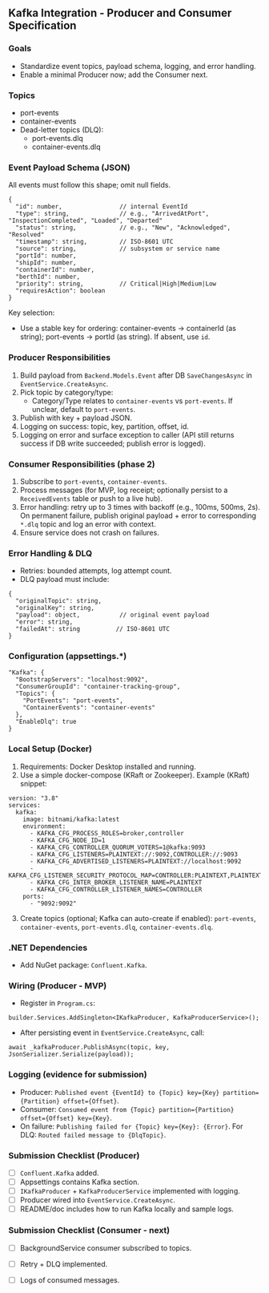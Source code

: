 ## Kafka Integration - Producer and Consumer Specification

### Goals
- Standardize event topics, payload schema, logging, and error handling.
- Enable a minimal Producer now; add the Consumer next.

### Topics
- port-events
- container-events
- Dead-letter topics (DLQ):
  - port-events.dlq
  - container-events.dlq

### Event Payload Schema (JSON)
All events must follow this shape; omit null fields.
```
{
  "id": number,                // internal EventId
  "type": string,              // e.g., "ArrivedAtPort", "InspectionCompleted", "Loaded", "Departed"
  "status": string,            // e.g., "New", "Acknowledged", "Resolved"
  "timestamp": string,         // ISO-8601 UTC
  "source": string,            // subsystem or service name
  "portId": number,
  "shipId": number,
  "containerId": number,
  "berthId": number,
  "priority": string,          // Critical|High|Medium|Low
  "requiresAction": boolean
}
```

Key selection:
- Use a stable key for ordering: container-events → containerId (as string); port-events → portId (as string). If absent, use `id`.

### Producer Responsibilities
1. Build payload from `Backend.Models.Event` after DB `SaveChangesAsync` in `EventService.CreateAsync`.
2. Pick topic by category/type:
   - Category/Type relates to `container-events` vs `port-events`. If unclear, default to `port-events`.
3. Publish with key + payload JSON.
4. Logging on success: topic, key, partition, offset, id.
5. Logging on error and surface exception to caller (API still returns success if DB write succeeded; publish error is logged).

### Consumer Responsibilities (phase 2)
1. Subscribe to `port-events`, `container-events`.
2. Process messages (for MVP, log receipt; optionally persist to a `ReceivedEvents` table or push to a live hub).
3. Error handling: retry up to 3 times with backoff (e.g., 100ms, 500ms, 2s). On permanent failure, publish original payload + error to corresponding `*.dlq` topic and log an error with context.
4. Ensure service does not crash on failures.

### Error Handling & DLQ
- Retries: bounded attempts, log attempt count.
- DLQ payload must include:
```
{
  "originalTopic": string,
  "originalKey": string,
  "payload": object,           // original event payload
  "error": string,
  "failedAt": string          // ISO-8601 UTC
}
```

### Configuration (appsettings.*)
```
"Kafka": {
  "BootstrapServers": "localhost:9092",
  "ConsumerGroupId": "container-tracking-group",
  "Topics": {
    "PortEvents": "port-events",
    "ContainerEvents": "container-events"
  },
  "EnableDlq": true
}
```

### Local Setup (Docker)
1. Requirements: Docker Desktop installed and running.
2. Use a simple docker-compose (KRaft or Zookeeper). Example (KRaft) snippet:
```
version: "3.8"
services:
  kafka:
    image: bitnami/kafka:latest
    environment:
      - KAFKA_CFG_PROCESS_ROLES=broker,controller
      - KAFKA_CFG_NODE_ID=1
      - KAFKA_CFG_CONTROLLER_QUORUM_VOTERS=1@kafka:9093
      - KAFKA_CFG_LISTENERS=PLAINTEXT://:9092,CONTROLLER://:9093
      - KAFKA_CFG_ADVERTISED_LISTENERS=PLAINTEXT://localhost:9092
      - KAFKA_CFG_LISTENER_SECURITY_PROTOCOL_MAP=CONTROLLER:PLAINTEXT,PLAINTEXT:PLAINTEXT
      - KAFKA_CFG_INTER_BROKER_LISTENER_NAME=PLAINTEXT
      - KAFKA_CFG_CONTROLLER_LISTENER_NAMES=CONTROLLER
    ports:
      - "9092:9092"
```
3. Create topics (optional; Kafka can auto-create if enabled): `port-events`, `container-events`, `port-events.dlq`, `container-events.dlq`.

### .NET Dependencies
- Add NuGet package: `Confluent.Kafka`.

### Wiring (Producer - MVP)
- Register in `Program.cs`:
```
builder.Services.AddSingleton<IKafkaProducer, KafkaProducerService>();
```
- After persisting event in `EventService.CreateAsync`, call:
```
await _kafkaProducer.PublishAsync(topic, key, JsonSerializer.Serialize(payload));
```

### Logging (evidence for submission)
- Producer: `Published event {EventId} to {Topic} key={Key} partition={Partition} offset={Offset}`.
- Consumer: `Consumed event from {Topic} partition={Partition} offset={Offset} key={Key}`.
- On failure: `Publishing failed for {Topic} key={Key}: {Error}`. For DLQ: `Routed failed message to {DlqTopic}`.

### Submission Checklist (Producer)
- [ ] `Confluent.Kafka` added.
- [ ] Appsettings contains Kafka section.
- [ ] `IKafkaProducer` + `KafkaProducerService` implemented with logging.
- [ ] Producer wired into `EventService.CreateAsync`.
- [ ] README/doc includes how to run Kafka locally and sample logs.

### Submission Checklist (Consumer - next)
- [ ] BackgroundService consumer subscribed to topics.
- [ ] Retry + DLQ implemented.
- [ ] Logs of consumed messages.


